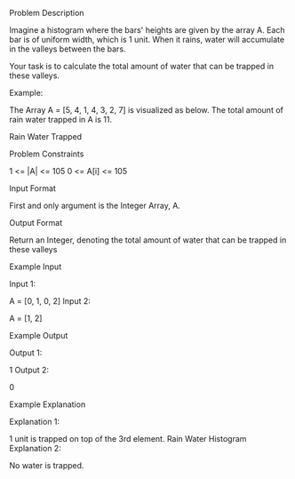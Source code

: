 Problem Description

Imagine a histogram where the bars' heights are given by the array A. Each bar is of uniform width, which is 1 unit. When it rains, water will accumulate in the valleys between the bars.

Your task is to calculate the total amount of water that can be trapped in these valleys.

Example:

The Array A = [5, 4, 1, 4, 3, 2, 7] is visualized as below. The total amount of rain water trapped in A is 11.


Rain Water Trapped




Problem Constraints

1 <= |A| <= 105
0 <= A[i] <= 105



Input Format

First and only argument is the Integer Array, A.



Output Format

Return an Integer, denoting the total amount of water that can be trapped in these valleys



Example Input

Input 1:

 A = [0, 1, 0, 2]
Input 2:

A = [1, 2]


Example Output

Output 1:

1
Output 2:

0


Example Explanation

Explanation 1:

1 unit is trapped on top of the 3rd element.
Rain Water Histogram
Explanation 2:

No water is trapped.
